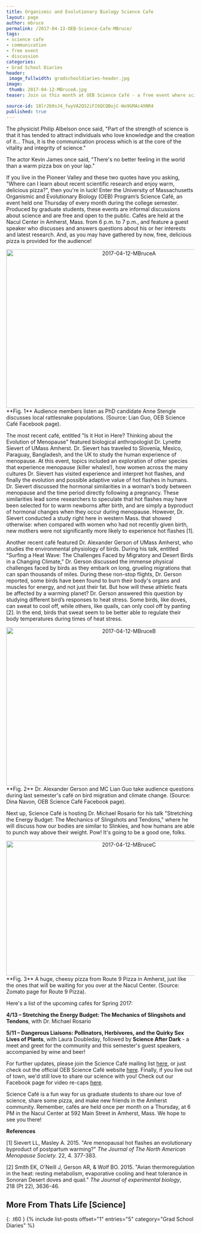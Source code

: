 ```yaml
---
title: Organismic and Evolutionary Biology Science Cafe
layout: page
author: mbruce
permalink: /2017-04-13-OEB-Science-Cafe-MBruce/
tags:
- science cafe
- communication
- free event
- discussion
categories:
- Grad School Diaries
header:
 image_fullwidth: gradschooldiaries-header.jpg
image:
 thumb: 2017-04-12-MBruceA.jpg
teaser: Join us this month at OEB Science Café - a free event where scientists and community members meet to share ideas and pizza.

source-id: 18lr2b0sJ4_fwyVA2QS2iFI6QCQBojC-Wo9GMAc4XNR4
published: true
---
```

The physicist Philip Albelson once said, "Part of the strength of science is that it has tended to attract individuals who love knowledge and the creation of it… Thus, it is the communication process which is at the core of the vitality and integrity of science." 

The actor Kevin James once said, "There's no better feeling in the world than a warm pizza box on your lap."

If you live in the Pioneer Valley and these two quotes have you asking, "Where can I learn about recent scientific research and enjoy warm, delicious pizza?", then you're in luck! Enter the University of Massachusetts Organismic and Evolutionary Biology (OEB) Program’s Science Café, an event held one Thursday of every month during the college semester. Produced by graduate students, these events are informal discussions about science and are free and open to the public. Cafés are held at the Nacul Center in Amherst, Mass. from 6 p.m. to 7 p.m., and feature a guest speaker who discusses and answers questions about his or her interests and latest research.  And, as you may have gathered by now, free, delicious pizza is provided for the audience! 

<center><a data-flickr-embed="true"  href="https://www.flickr.com/photos/139839751@N06/33190719673/in/dateposted-friend/" title="2017-04-12-MBruceA"><img src="https://c1.staticflickr.com/4/3931/33190719673_b0bb269ba5_z.jpg" width="640" height="424" alt="2017-04-12-MBruceA"></a><script async src="//embedr.flickr.com/assets/client-code.js" charset="utf-8"></script></center>
**Fig. 1** Audience members listen as PhD candidate Anne Stengle discusses local rattlesnake populations. (Source: Lian Guo, OEB Science Café Facebook page).

The most recent café, entitled "Is it Hot in Here? Thinking about the Evolution of Menopause" featured biological anthropologist Dr. Lynette Sievert of UMass Amherst. Dr. Sievert has traveled to Slovenia, Mexico, Paraguay, Bangladesh, and the UK to study the human experience of menopause. At this event, topics included an exploration of other species that experience menopause (killer whales!), how women across the many cultures Dr. Sievert has visited experience and interpret hot flashes, and finally the evolution and possible adaptive value of hot flashes in humans. Dr. Sievert discussed the hormonal similarities in a woman's body between menopause and the time period directly following a pregnancy. These similarities lead some researchers to speculate that hot flashes may have been selected for to warm newborns after birth, and are simply a byproduct of hormonal changes when they occur during menopause.  However, Dr. Sievert conducted a study right here in western Mass. that showed otherwise: when compared with women who had not recently given birth, new mothers were not significantly more likely to experience hot flashes [1].

Another recent café featured Dr. Alexander Gerson of UMass Amherst, who studies the environmental physiology of birds. During his talk, entitled "Surfing a Heat Wave: The Challenges Faced by Migratory and Desert Birds in a Changing Climate," Dr. Gerson discussed the immense physical challenges faced by birds as they embark on long, grueling migrations that can span thousands of miles. During these non-stop flights, Dr. Gerson reported, some birds have been found to burn their body's organs and muscles for energy, and not just their fat. But how will these athletic feats be affected by a warming planet? Dr. Gerson answered this question by studying different bird’s responses to heat stress. Some birds, like doves, can sweat to cool off, while others, like quails, can only cool off by panting [2]. In the end, birds that sweat seem to be better able to regulate their body temperatures during times of heat stress.

<center><a data-flickr-embed="true"  href="https://www.flickr.com/photos/139839751@N06/33618055090/in/dateposted-friend/" title="2017-04-12-MBruceB"><img src="https://c1.staticflickr.com/3/2888/33618055090_10d7bfcfe0_z.jpg" width="640" height="424" alt="2017-04-12-MBruceB"></a><script async src="//embedr.flickr.com/assets/client-code.js" charset="utf-8"></script></center>
**Fig. 2** Dr. Alexander Gerson and MC Lian Guo take audience questions during last semester's café on bird migration and climate change. (Source: Dina Navon, OEB Science Café Facebook page).

Next up, Science Café is hosting Dr. Michael Rosario for his talk "Stretching the Energy Budget: The Mechanics of Slingshots and Tendons," where he will discuss how our bodies are similar to Slinkies, and how humans are able to punch way above their weight. Pow! It's going to be a good one, folks. 

<center><a data-flickr-embed="true"  href="https://www.flickr.com/photos/139839751@N06/33190719503/in/dateposted-friend/" title="2017-04-12-MBruceC"><img src="https://c1.staticflickr.com/3/2949/33190719503_aa3d8c3ab7_z.jpg" width="640" height="361" alt="2017-04-12-MBruceC"></a><script async src="//embedr.flickr.com/assets/client-code.js" charset="utf-8"></script></center>
**Fig. 3** A huge, cheesy pizza from Route 9 Pizza in Amherst, just like the ones that will be waiting for you over at the Nacul Center. (Source: Zomato page for Route 9 Pizza). 


Here's a list of the upcoming cafés for Spring 2017:

**4/13 – Stretching the Energy Budget: The Mechanics of Slingshots and Tendons**, with Dr. Michael Rosario

**5/11 – Dangerous Liaisons: Pollinators, Herbivores, and the Quirky Sex Lives of Plants**, with Laura Doubleday, followed by **Science After Dark** - a meet and greet for the community and this semester's guest speakers, accompanied by wine and beer!

For further updates, please join the Science Café mailing list [here](http://oebsciencecafe.us13.list-manage2.com/subscribe?u=0815deaeb0f72a609b883f842&id=39d6371adf), or just check out the official OEB Science Café website [here](https://oebsciencecafe.org/). Finally, if you live out of town, we'd still love to share our science with you! Check out our Facebook page for video re-caps [here](https://www.facebook.com/Science-Cafe-288831481143086/). 

Science Café is a fun way for us graduate students to share our love of science, share some pizza, and make new friends in the Amherst community. Remember, cafés are held once per month on a Thursday, at 6 PM in the Nacul Center at 592 Main Street in Amherst, Mass. We hope to see you there!

**References**

[1] Sievert LL, Masley A. 2015. "Are menopausal hot flashes an evolutionary byproduct of postpartum warming?" *The Journal of The North American Menopause Society.* 22, 4. 377-383. 

[2] Smith EK, O'Neill J, Gerson AR, & Wolf BO. 2015. "Avian thermoregulation in the heat: resting metabolism, evaporative cooling and heat tolerance in Sonoran Desert doves and quail." *The Journal of experimental biology*, 218 (Pt 22), 3636-46.

## More From Thats Life [Science]
{: .t60 }
{% include list-posts offset="1" entries="5" category="Grad School Diaries" %}
